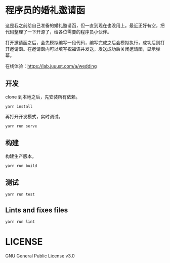 # 程序员的婚礼邀请函

这是我之前给自己准备的婚礼邀请函，但一直到现在也没用上。最近正好有空，把代码整理了一下开源了，给各位需要的程序员小伙伴。

打开邀请函之后，会先模拟编写一段代码，编写完成之后会模拟执行，成功后则打开邀请函。在邀请函内可以填写祝福语并发送，发送成功后关闭邀请函，显示弹幕。

在线体验：https://lab.juuust.com/a/wedding

## 开发

clone 到本地之后，先安装所有依赖。

```
yarn install
```

再打开开发模式，实时调试。

```
yarn run serve
```

## 构建

构建生产版本。

```
yarn run build
```

## 测试

```
yarn run test
```

## Lints and fixes files

```
yarn run lint
```

# LICENSE

GNU General Public License v3.0
